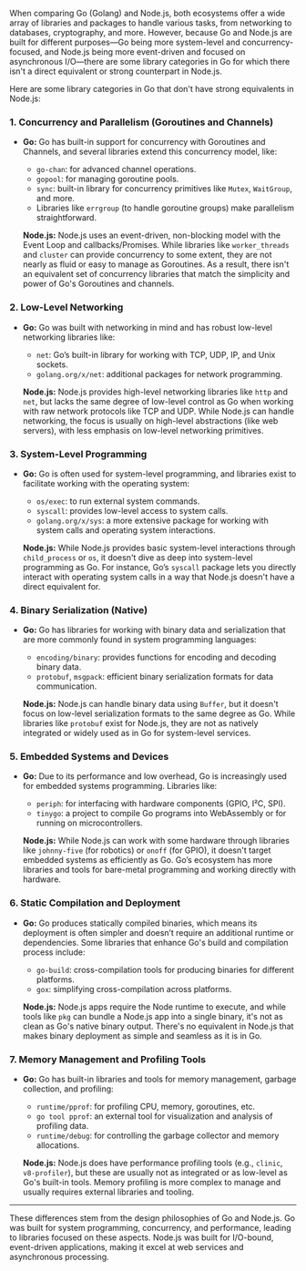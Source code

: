 When comparing Go (Golang) and Node.js, both ecosystems offer a wide array of libraries and packages to handle various tasks, from networking to databases, cryptography, and more. However, because Go and Node.js are built for different purposes—Go being more system-level and concurrency-focused, and Node.js being more event-driven and focused on asynchronous I/O—there are some library categories in Go for which there isn't a direct equivalent or strong counterpart in Node.js.

Here are some library categories in Go that don't have strong equivalents in Node.js:

### 1. **Concurrency and Parallelism (Goroutines and Channels)**

- **Go:** Go has built-in support for concurrency with Goroutines and Channels, and several libraries extend this concurrency model, like:
  - `go-chan`: for advanced channel operations.
  - `gopool`: for managing goroutine pools.
  - `sync`: built-in library for concurrency primitives like `Mutex`, `WaitGroup`, and more.
  - Libraries like `errgroup` (to handle goroutine groups) make parallelism straightforward.
  
  **Node.js:** Node.js uses an event-driven, non-blocking model with the Event Loop and callbacks/Promises. While libraries like `worker_threads` and `cluster` can provide concurrency to some extent, they are not nearly as fluid or easy to manage as Goroutines. As a result, there isn't an equivalent set of concurrency libraries that match the simplicity and power of Go's Goroutines and channels.

### 2. **Low-Level Networking**

- **Go:** Go was built with networking in mind and has robust low-level networking libraries like:
  - `net`: Go’s built-in library for working with TCP, UDP, IP, and Unix sockets.
  - `golang.org/x/net`: additional packages for network programming.

  **Node.js:** Node.js provides high-level networking libraries like `http` and `net`, but lacks the same degree of low-level control as Go when working with raw network protocols like TCP and UDP. While Node.js can handle networking, the focus is usually on high-level abstractions (like web servers), with less emphasis on low-level networking primitives.

### 3. **System-Level Programming**

- **Go:** Go is often used for system-level programming, and libraries exist to facilitate working with the operating system:
  - `os/exec`: to run external system commands.
  - `syscall`: provides low-level access to system calls.
  - `golang.org/x/sys`: a more extensive package for working with system calls and operating system interactions.

  **Node.js:** While Node.js provides basic system-level interactions through `child_process` or `os`, it doesn't dive as deep into system-level programming as Go. For instance, Go’s `syscall` package lets you directly interact with operating system calls in a way that Node.js doesn't have a direct equivalent for.

### 4. **Binary Serialization (Native)**

- **Go:** Go has libraries for working with binary data and serialization that are more commonly found in system programming languages:
  - `encoding/binary`: provides functions for encoding and decoding binary data.
  - `protobuf`, `msgpack`: efficient binary serialization formats for data communication.

  **Node.js:** Node.js can handle binary data using `Buffer`, but it doesn't focus on low-level serialization formats to the same degree as Go. While libraries like `protobuf` exist for Node.js, they are not as natively integrated or widely used as in Go for system-level services.

### 5. **Embedded Systems and Devices**

- **Go:** Due to its performance and low overhead, Go is increasingly used for embedded systems programming. Libraries like:
  - `periph`: for interfacing with hardware components (GPIO, I²C, SPI).
  - `tinygo`: a project to compile Go programs into WebAssembly or for running on microcontrollers.

  **Node.js:** While Node.js can work with some hardware through libraries like `johnny-five` (for robotics) or `onoff` (for GPIO), it doesn't target embedded systems as efficiently as Go. Go’s ecosystem has more libraries and tools for bare-metal programming and working directly with hardware.

### 6. **Static Compilation and Deployment**

- **Go:** Go produces statically compiled binaries, which means its deployment is often simpler and doesn’t require an additional runtime or dependencies. Some libraries that enhance Go's build and compilation process include:
  - `go-build`: cross-compilation tools for producing binaries for different platforms.
  - `gox`: simplifying cross-compilation across platforms.

  **Node.js:** Node.js apps require the Node runtime to execute, and while tools like `pkg` can bundle a Node.js app into a single binary, it's not as clean as Go's native binary output. There's no equivalent in Node.js that makes binary deployment as simple and seamless as it is in Go.

### 7. **Memory Management and Profiling Tools**

- **Go:** Go has built-in libraries and tools for memory management, garbage collection, and profiling:
  - `runtime/pprof`: for profiling CPU, memory, goroutines, etc.
  - `go tool pprof`: an external tool for visualization and analysis of profiling data.
  - `runtime/debug`: for controlling the garbage collector and memory allocations.

  **Node.js:** Node.js does have performance profiling tools (e.g., `clinic`, `v8-profiler`), but these are usually not as integrated or as low-level as Go's built-in tools. Memory profiling is more complex to manage and usually requires external libraries and tooling.

---

These differences stem from the design philosophies of Go and Node.js. Go was built for system programming, concurrency, and performance, leading to libraries focused on these aspects. Node.js was built for I/O-bound, event-driven applications, making it excel at web services and asynchronous processing.
